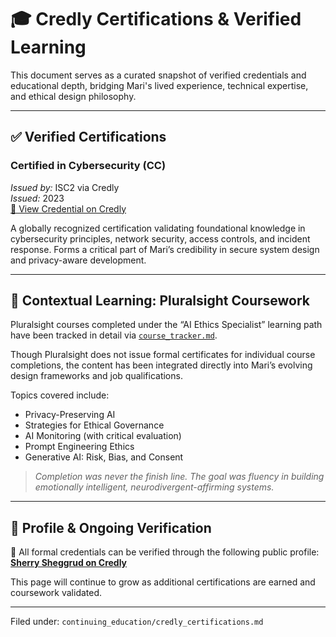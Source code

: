 # 🎓 Credly Certifications & Verified Learning

This document serves as a curated snapshot of verified credentials and educational depth, bridging Mari's lived experience, technical expertise, and ethical design philosophy.

---

## ✅ Verified Certifications

### **Certified in Cybersecurity (CC)**  
*Issued by:* ISC2 via Credly  
*Issued:* 2023  
[🔗 View Credential on Credly](https://www.credly.com/users/sherry-sheggrud)

A globally recognized certification validating foundational knowledge in cybersecurity principles, network security, access controls, and incident response. Forms a critical part of Mari’s credibility in secure system design and privacy-aware development.

---

## 🧠 Contextual Learning: Pluralsight Coursework

Pluralsight courses completed under the “AI Ethics Specialist” learning path have been tracked in detail via [`course_tracker.md`](./course_tracker.md).

Though Pluralsight does not issue formal certificates for individual course completions, the content has been integrated directly into Mari’s evolving design frameworks and job qualifications.

Topics covered include:
- Privacy-Preserving AI
- Strategies for Ethical Governance
- AI Monitoring (with critical evaluation)
- Prompt Engineering Ethics
- Generative AI: Risk, Bias, and Consent

> *Completion was never the finish line. The goal was fluency in building emotionally intelligent, neurodivergent-affirming systems.*

---

## 🔗 Profile & Ongoing Verification

📍 All formal credentials can be verified through the following public profile:  
**[Sherry Sheggrud on Credly](https://www.credly.com/users/sherry-sheggrud)**

This page will continue to grow as additional certifications are earned and coursework validated.

---

Filed under: `continuing_education/credly_certifications.md`
